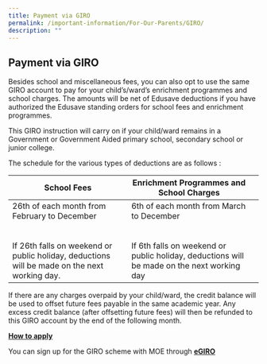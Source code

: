 ```yaml
---
title: Payment via GIRO
permalink: /important-information/For-Our-Parents/GIRO/
description: ""
---
```

## Payment via GIRO


Besides school and miscellaneous fees, you can also opt to use the same GIRO account to pay for your child’s/ward’s enrichment programmes and school charges. The amounts will be net of Edusave deductions if you have authorized the Edusave standing orders for school fees and enrichment programmes.

This GIRO instruction will carry on if your child/ward remains in a Government or Government Aided primary school, secondary school or junior college.

The schedule for the various types of deductions are as follows :

| School Fees                                                                                                                                                | Enrichment Programmes and School Charges                                                                                                        |   |
|------------------------------------------------------------------------------------------------------------------------------------------------------------|-------------------------------------------------------------------------------------------------------------------------------------------------|---|
| 26th of each month from February to December<br><br> <br>If 26th falls on weekend or public holiday, deductions will be made on the next working day.<br>  | 6th of each month from March to December<br><br> <br>If 6th falls on weekend or public holiday, deductions will be made on the next working day |   |

If there are any charges overpaid by your child/ward, the credit balance will be used to offset future fees payable in the same academic year. Any excess credit balance (after offsetting future fees) will then be refunded to this GIRO account by the end of the following month.

<u>**How to apply**</u>

You can sign up for the GIRO scheme with MOE through  **[eGIRO](https://www.moe.gov.sg/financial-matters/fees)**